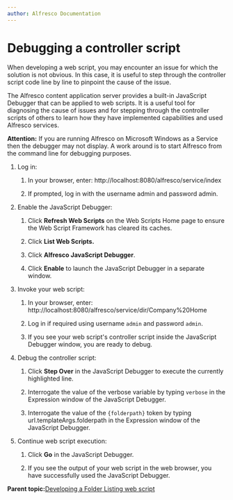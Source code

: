 ```yaml
---
author: Alfresco Documentation
---
```


# Debugging a controller script

When developing a web script, you may encounter an issue for which the solution is not obvious. In this case, it is useful to step through the controller script code line by line to pinpoint the cause of the issue.

The Alfresco content application server provides a built-in JavaScript Debugger that can be applied to web scripts. It is a useful tool for diagnosing the cause of issues and for stepping through the controller scripts of others to learn how they have implemented capabilities and used Alfresco services.

**Attention:** If you are running Alfresco on Microsoft Windows as a Service then the debugger may not display. A work around is to start Alfresco from the command line for debugging purposes.

1.  Log in:

    1.  In your browser, enter: http://localhost:8080/alfresco/service/index

    2.  If prompted, log in with the username admin and password admin.

2.  Enable the JavaScript Debugger:

    1.  Click **Refresh Web Scripts** on the Web Scripts Home page to ensure the Web Script Framework has cleared its caches.

    2.  Click **List Web Scripts.**

    3.  Click **Alfresco JavaScript Debugger**.

    4.  Click **Enable** to launch the JavaScript Debugger in a separate window.

3.  Invoke your web script:

    1.  In your browser, enter: http://localhost:8080/alfresco/service/dir/Company%20Home

    2.  Log in if required using username `admin` and password `admin`.

    3.  If you see your web script's controller script inside the JavaScript Debugger window, you are ready to debug.

4.  Debug the controller script:

    1.  Click **Step Over** in the JavaScript Debugger to execute the currently highlighted line.

    2.  Interrogate the value of the verbose variable by typing `verbose` in the Expression window of the JavaScript Debugger.

    3.  Interrogate the value of the `{folderpath}` token by typing url.templateArgs.folderpath in the Expression window of the JavaScript Debugger.

5.  Continue web script execution:

    1.  Click **Go** in the JavaScript Debugger.

    2.  If you see the output of your web script in the web browser, you have successfully used the JavaScript Debugger.


**Parent topic:**[Developing a Folder Listing web script](../concepts/ws-folderListing-intro.md)

